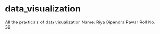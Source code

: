 # data_visualization
All the practicals of data visualization
Name: Riya Dipendra Pawar
Roll No. 39
